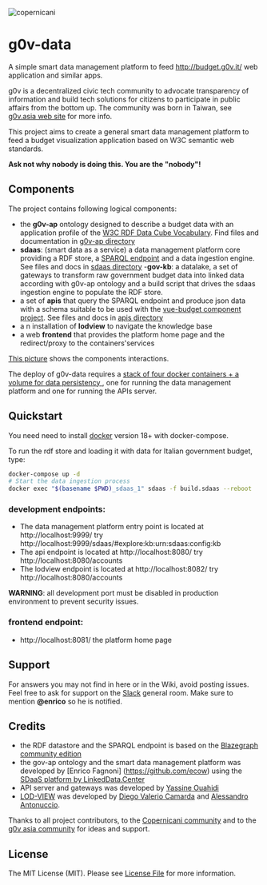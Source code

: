 ![copernicani](https://copernicani.it/wp-content/uploads/cropped-logo_orizzontale_trasparente-1-e1525161268864.png)

# g0v-data

A simple smart data management platform to feed http://budget.g0v.it/ web application and similar apps. 

g0v is a decentralized civic tech community to advocate transparency of information and build tech solutions 
for citizens to participate in public affairs from the bottom up. The community was born in Taiwan, see [g0v.asia web site](http://g0v.asia/) for more info.

This project aims to create a general smart data management platform to feed a budget visualization application based on W3C semantic web standards.

**Ask not why nobody is doing this. You are the "nobody"!**

## Components

The project contains following logical components:

- the **g0v-ap** ontology designed to describe a budget data with an application profile of the [W3C RDF Data Cube Vocabulary](https://www.w3.org/TR/vocab-data-cube). Find files and documentation in [g0v-ap directory](g0v-ap/README.md)
- **sdaas**: (smart data as a service) a data management platform core providing a RDF store, a [SPARQL endpoint](https://www.w3.org/TR/sparql11-overview) and a data ingestion engine. See files and docs in [sdaas directory](sdaas/README.md)
-**gov-kb**: a datalake, a set of gateways to transform raw government budget data into linked data according with g0v-ap ontology and a build script that drives the sdaas ingestion engine to populate the RDF store.
- a set of **apis** that query the SPARQL endpoint and produce json data with a schema suitable to be used with the [vue-budget component project](). See files and docs in [apis directory](apis/README.md)
- a n installation of **lodview** to navigate the knowledge base
- a web **frontend** that provides the platform home page and the redirect/proxy to the containers'services
 
[This picture](https://www.draw.io/?lightbox=1&highlight=0000ff&edit=_blank&layers=1&nav=1&title=g0v-data-architecture.html#Uhttps%3A%2F%2Fdrive.google.com%2Fa%2Fe-artspace.com%2Fuc%3Fid%3D1Q2VSl5IL_K1qByiSzGDffSXiVbSRA1zl%26export%3Ddownload) shows the components interactions.

The deploy of g0v-data requires a [stack of four docker containers + a volume for data persistency ](https://www.draw.io/?lightbox=1&highlight=0000ff&edit=_blank&layers=1&nav=1&title=g0v-data-stack.html#Uhttps%3A%2F%2Fdrive.google.com%2Fa%2Fe-artspace.com%2Fuc%3Fid%3D1FEItM1NOMCzj03GxkXc_EE5SLnJ-oF_R%26export%3Ddownload), one for running the data management platform and one for running the APIs server.


## Quickstart

You need need to install [docker](https://docs.docker.com/) version 18+ with docker-compose.

To run the rdf store and loading it with data for Italian government budget, type:

```bash
docker-compose up -d
# Start the data ingestion process
docker exec "$(basename $PWD)_sdaas_1" sdaas -f build.sdaas --reboot
```

### development endpoints:

- The data management platform entry point is located at http://localhost:9999/ try http://localhost:9999/sdaas/#explore:kb:urn:sdaas:config:kb
- The api endpoint is located at http://localhost:8080/ try http://localhost:8080/accounts
- The lodview endpoint is located at http://localhost:8082/ try http://localhost:8080/accounts

**WARNING**: all development port must be disabled in production environment to prevent security issues.


### frontend endpoint:

- http://localhost:8081/ the platform home page


## Support

For answers you may not find in here or in the Wiki, avoid posting issues. Feel free to ask for support on the [Slack](https://linkeddatacenter.slack.com/) general room. Make sure to mention **@enrico** so he is notified.

## Credits

- the RDF datastore and the SPARQL endpoint is based on the [Blazegraph community edition](https://www.blazegraph.com/)
- the gov-ap ontology and the smart data management platform was developed by [Enrico Fagnoni] (https://github.com/ecow) using the [SDaaS platform by LinkedData.Center](http://LinkedData.Center/)
- API server and gateways was developed by [Yassine Ouahidi](https://github.com/YassineOuahidi)
- [LOD-VIEW](http://lodview.it/) was developed by [Diego Valerio Camarda](https://www.linkedin.com/in/dvcama) and [Alessandro Antonuccio](http://hstudio.it/).

Thanks to all project contributors, to the [Copernicani community](https://copernicani.it/) and to the [g0v asia community](http://g0v.asia) for ideas and support.


## License

The MIT License (MIT). Please see [License File](LICENSE) for more information.
